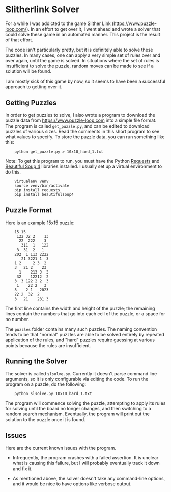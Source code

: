 # Slitherlink Solver

For a while I was addicted to the game Slither Link
(https://www.puzzle-loop.com/).  In an effort to get over it, I went
ahead and wrote a solver that could solve these game in an automated
manner.  This project is the result of that effort.

The code isn't particularly pretty, but it is definitely able to solve
these puzzles.  In many cases, one can apply a very simple set of rules
over and over again, until the game is solved.  In situations where the
set of rules is insufficient to solve the puzzle, random moves can be
made to see if a solution will be found.

I am mostly sick of this game by now, so it seems to have been a successful
approach to getting over it.

## Getting Puzzles

In order to get puzzles to solve, I also wrote a program to download the
puzzle data from https://www.puzzle-loop.com into a simple file format.
The program is called `get_puzzle.py`, and can be edited to download
puzzles of various sizes.  Read the comments in this short program to see
what values to specify.  To store the puzzle data, you can run something
like this:

        python get_puzzle.py > 10x10_hard_1.txt

Note:  To get this program to run, you must have the Python
[Requests](http://docs.python-requests.org/en/master/) and
[Beautiful Soup 4](https://www.crummy.com/software/BeautifulSoup/)
libraries installed.  I usually set up a virtual environment to do this.

        virtualenv venv
        source venv/bin/activate
        pip install requests
        pip install beautifulsoup4

## Puzzle Format

Here is an example 15x15 puzzle:

        15 15
         122 32 2    13
          22  222    3 
           311  1   122
         3  31  2   1  
        202  1 113 2222
           21 3221 1  3
        1 2     2 3  2 
        3   21 2    23 
          1    213 3  3
         32    12212  2
        3  3 122 2 2  3
         1    22 2   3 
        3    2 1   2023
        22 2  32  2    
        3   21    231 3

The first line contains the width and height of the puzzle; the remaining
lines contain the numbers that go into each cell of the puzzle, or a space
for no number.

The `puzzles` folder contains many such puzzles.  The naming convention
tends to be that "normal" puzzles are able to be solved entirely by repeated
application of the rules, and "hard" puzzles require guessing at various
points because the rules are insufficient.

## Running the Solver

The solver is called `slsolve.py`.  Currently it doesn't parse command line
arguments, so it is only configurable via editing the code.  To run the
program on a puzzle, do the following:

        python slsolve.py 10x10_hard_1.txt

The program will commence solving the puzzle, attempting to apply its rules
for solving until the board no longer changes, and then switching to a
random search mechanism.  Eventually, the program will print out the solution
to the puzzle once it is found.

## Issues

Here are the current known issues with the program.

*   Infrequently, the program crashes with a failed assertion.  It is unclear
    what is causing this failure, but I will probably eventually track it
    down and fix it.

*   As mentioned above, the solver doesn't take any command-line options, and
    it would be nice to have options like verbose output.


